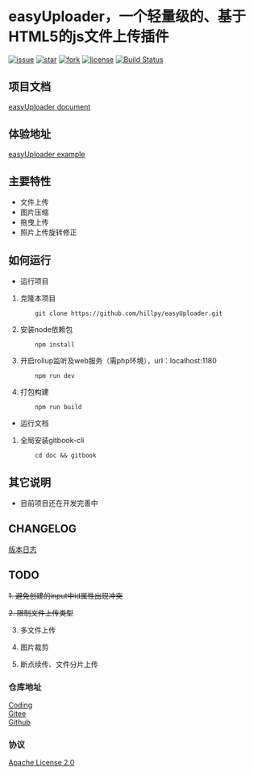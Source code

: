 # easyUploader，一个轻量级的、基于HTML5的js文件上传插件

[![issue](https://img.shields.io/github/issues/hillpy/easyUploader.svg)](https://github.com/hillpy/easyUploader/issues)
[![star](https://img.shields.io/github/stars/hillpy/easyUploader.svg)](https://github.com/hillpy/easyUploader)
[![fork](https://img.shields.io/github/forks/hillpy/easyUploader.svg)](https://github.com/hillpy/easyUploader)
[![license](https://img.shields.io/github/license/hillpy/easyUploader.svg)](https://github.com/hillpy/easyUploader/blob/master/LICENSE)
[![Build Status](https://www.travis-ci.com/hillpy/easyUploader.svg?branch=master)](https://www.travis-ci.com/hillpy/easyUploader)

## 项目文档

[easyUploader document](https://hillpy.github.io/easyUploader/)

## 体验地址

[easyUploader example](http://test.hillpy.com/easyuploader/index.html)

## 主要特性

* 文件上传
* 图片压缩
* 拖曳上传
* 照片上传旋转修正

## 如何运行

* 运行项目

1. 克隆本项目

    ```
        git clone https://github.com/hillpy/easyUploader.git
    ```
2. 安装node依赖包

    ```
        npm install
    ```
3. 开启rollup监听及web服务（需php环境），url：localhost:1180

    ```
        npm run dev
    ```
4. 打包构建

    ```
        npm run build
    ```

* 运行文档

1. 全局安装gitbook-cli

    ```
        cd doc && gitbook 
    ```

## 其它说明

* 目前项目还在开发完善中

## CHANGELOG

[版本日志](https://github.com/hillpy/easyUploader/releases)

## TODO

~~1. 避免创建的input中id属性出现冲突~~

~~2. 限制文件上传类型~~

3. 多文件上传

4. 图片裁剪

5. 断点续传、文件分片上传

### 仓库地址

[Coding](https://coding.net/u/shinn_lancelot/p/easyUploader/git "easyUploader")<br>
[Gitee](https://gitee.com/hillpy/easyUploader "easyUploader")<br>
[Github](https://github.com/hillpy/easyUploader "easyUploader")<br>

### 协议

[Apache License 2.0](https://github.com/hillpy/easyUploader/blob/master/LICENSE "Apache License 2.0")<br>